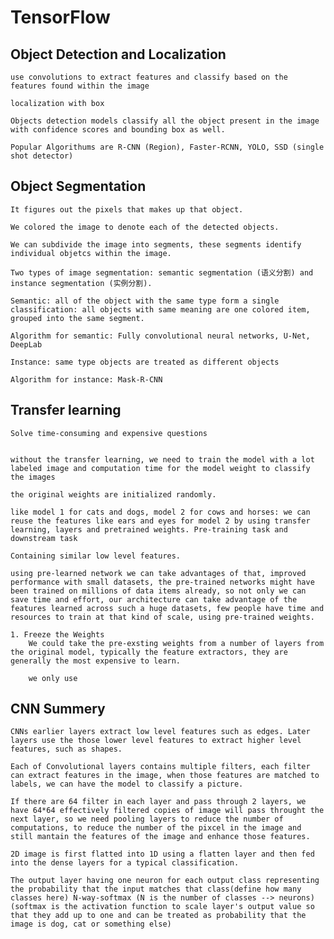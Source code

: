 # TensorFlow

## Object Detection and Localization
    use convolutions to extract features and classify based on the features found within the image

    localization with box

    Objects detection models classify all the object present in the image with confidence scores and bounding box as well.

    Popular Algorithums are R-CNN (Region), Faster-RCNN, YOLO, SSD (single shot detector) 

## Object Segmentation

    It figures out the pixels that makes up that object.

    We colored the image to denote each of the detected objects.

    We can subdivide the image into segments, these segments identify individual objetcs within the image.

    Two types of image segmentation: semantic segmentation (语义分割) and instance segmentation (实例分割).

    Semantic: all of the object with the same type form a single classification: all objects with same meaning are one colored item, grouped into the same segment.

    Algorithm for semantic: Fully convolutional neural networks, U-Net, DeepLab

    Instance: same type objects are treated as different objects

    Algorithm for instance: Mask-R-CNN

## Transfer learning

    Solve time-consuming and expensive questions


    without the transfer learning, we need to train the model with a lot labeled image and computation time for the model weight to classify the images

    the original weights are initialized randomly.

    like model 1 for cats and dogs, model 2 for cows and horses: we can reuse the features like ears and eyes for model 2 by using transfer learning, layers and pretrained weights. Pre-training task and downstream task
    
    Containing similar low level features.

    using pre-learned network we can take advantages of that, improved performance with small datasets, the pre-trained networks might have been trained on millions of data items already, so not only we can save time and effort, our architecture can take advantage of the features learned across such a huge datasets, few people have time and resources to train at that kind of scale, using pre-trained weights. 

    1. Freeze the Weights
        We could take the pre-exsting weights from a number of layers from the original model, typically the feature extractors, they are generally the most expensive to learn.

        we only use 

## CNN Summery    
    CNNs earlier layers extract low level features such as edges. Later layers use the those lower level features to extract higher level features, such as shapes.

    Each of Convolutional layers contains multiple filters, each filter can extract features in the image, when those features are matched to labels, we can have the model to classify a picture.

    If there are 64 filter in each layer and pass through 2 layers, we have 64*64 effectively filtered copies of image will pass throught the next layer, so we need pooling layers to reduce the number of computations, to reduce the number of the pixcel in the image and still mantain the features of the image and enhance those features.

    2D image is first flatted into 1D using a flatten layer and then fed into the dense layers for a typical classification.

    The output layer having one neuron for each output class representing the probability that the input matches that class(define how many classes here) N-way-softmax (N is the number of classes --> neurons)   (softmax is the activation function to scale layer's output value so that they add up to one and can be treated as probability that the image is dog, cat or something else)

